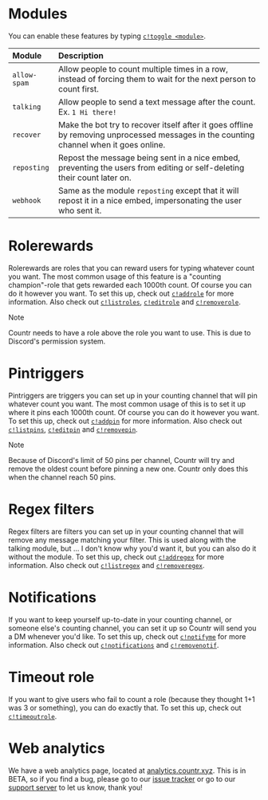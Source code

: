 # Modules

You can enable these features by typing [`c!toggle <module>`](/commands#ctoggle).

| Module | Description |
|:-------|:------------|
| `allow-spam` | Allow people to count multiple times in a row, instead of forcing them to wait for the next person to count first. |
| `talking` | Allow people to send a text message after the count. Ex. `1 Hi there!` |
| `recover` | Make the bot try to recover itself after it goes offline by removing unprocessed messages in the counting channel when it goes online. |
| `reposting` | Repost the message being sent in a nice embed, preventing the users from editing or self-deleting their count later on. |
| `webhook` | Same as the module `reposting` except that it will repost it in a nice embed, impersonating the user who sent it. |

# Rolerewards

Rolerewards are roles that you can reward users for typing whatever count you want. The most common usage of this feature is a "counting champion"-role that gets rewarded each 1000th count. Of course you can do it however you want. To set this up, check out  [`c!addrole`](/commands#caddrole) for more information. Also check out [`c!listroles`](/commands#clistroles), [`c!editrole`](/commands#ceditrole) and [`c!removerole`](/commands#cremoverole).

> [!NOTE]
> Countr needs to have a role above the role you want to use. This is due to Discord's permission system.

# Pintriggers

Pintriggers are triggers you can set up in your counting channel that will pin whatever count you want. The most common usage of this is to set it up where it pins each 1000th count. Of course you can do it however you want. To set this up, check out [`c!addpin`](/commands#caddpin) for more information. Also check out [`c!listpins`](/commands#clistpins), [`c!editpin`](/commands#ceditpin) and [`c!removepin`](/commands#cremovepin).

> [!NOTE]
> Because of Discord's limit of 50 pins per channel, Countr will try and remove the oldest count before pinning a new one. Countr only does this when the channel reach 50 pins.

# Regex filters

Regex filters are filters you can set up in your counting channel that will remove any message matching your filter. This is used along with the talking module, but ... I don't know why you'd want it, but you can also do it without the module. To set this up, check out [`c!addregex`](/commands#caddregex) for more information. Also check out [`c!listregex`](/commands#clistregex) and [`c!removeregex`](/commands#cremoveregex).

# Notifications

If you want to keep yourself up-to-date in your counting channel, or someone else's counting channel, you can set it up so Countr will send you a DM whenever you'd like. To set this up, check out [`c!notifyme`](/commands#cnotifyme) for more information. Also check out [`c!notifications`](/commands#cnotifications) and [`c!removenotif`](/commands#cremovenotif).

# Timeout role

If you want to give users who fail to count a role (because they thought 1+1 was 3 or something), you can do exactly that. To set this up, check out [`c!timeoutrole`](/commands#ctimeoutrole).

# Web analytics

We have a web analytics page, located at [analytics.countr.xyz](https://analytics.countr.xyz/). This is in BETA, so if you find a bug, please go to our [issue tracker](https://github.com/gleeny/countr/issues) or go to our [support server](https://discord.gg/Ccj5bjb) to let us know, thank you!